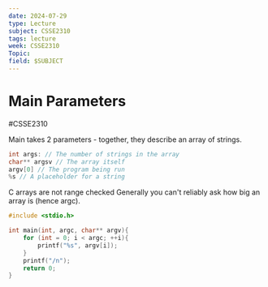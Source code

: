 ```yaml
---
date: 2024-07-29
type: Lecture
subject: CSSE2310
tags: lecture
week: CSSE2310
Topic: 
field: $SUBJECT
---
```


# Main Parameters
#CSSE2310

Main takes 2 parameters - together, they describe an array of strings.
```c
int args: // The number of strings in the array
char** argsv // The array itself
argv[0] // The program being run
%s // A placeholder for a string
```
C arrays are not range checked
Generally you can't reliably ask how big an array is (hence argc).

```c
#include <stdio.h>

int main(int, argc, char** argv){
	for (int = 0; i < argc; ++i){
		printf("%s", argv[i]);
	}
	printf("/n");
	return 0;
}
```

